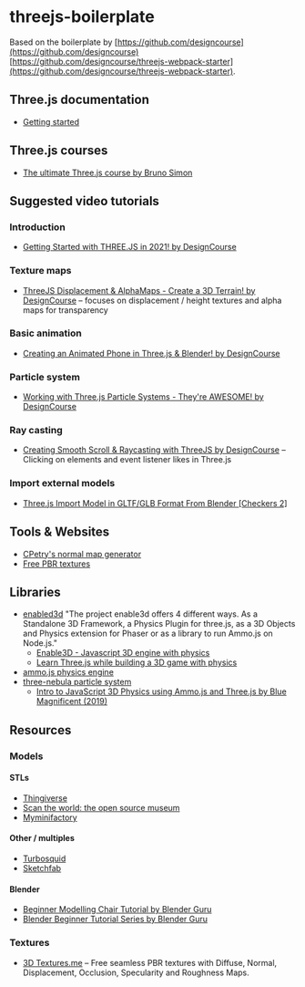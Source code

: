 # threejs-boilerplate

Based on the boilerplate by [https://github.com/designcourse](https://github.com/designcourse) [https://github.com/designcourse/threejs-webpack-starter](https://github.com/designcourse/threejs-webpack-starter).

## Three.js documentation

* [Getting started](https://threejs.org/docs/index.html#manual/en/introduction/Creating-a-scene)


## Three.js courses

* [The ultimate Three.js course by Bruno Simon](https://threejs-journey.xyz/) 

## Suggested video tutorials

### Introduction

* [Getting Started with THREE.JS in 2021! by DesignCourse](https://www.youtube.com/watch?v=pUgWfqWZWmM)

### Texture maps

* [ThreeJS Displacement & AlphaMaps - Create a 3D Terrain! by DesignCourse](https://www.youtube.com/watch?v=2AQLMZwQpDo) – focuses on displacement / height textures and alpha maps for transparency

### Basic animation

* [Creating an Animated Phone in Three.js & Blender! by DesignCourse](https://www.youtube.com/watch?v=9UukUyXqBCg)

### Particle system

* [Working with Three.js Particle Systems - They're AWESOME! by DesignCourse](https://www.youtube.com/watch?v=dLYMzNmILQA)

### Ray casting

* [Creating Smooth Scroll & Raycasting with ThreeJS by DesignCourse](https://www.youtube.com/watch?v=U29j5NiSMVQ) – Clicking on elements and event listener likes in Three.js

### Import external models

* [Three.js Import Model in GLTF/GLB Format From Blender [Checkers 2]](https://www.youtube.com/watch?v=e_WC3b5Hy8Q)

## Tools & Websites

* [CPetry's normal map generator](https://cpetry.github.io/NormalMap-Online/)
* [Free PBR textures](https://3dtextures.me/)

## Libraries

* [enabled3d](https://enable3d.io/) "The project enable3d offers 4 different ways. As a Standalone 3D Framework, a Physics Plugin for three.js, as a 3D Objects and Physics extension for Phaser or as a library to run Ammo.js on Node.js."
    * [Enable3D - Javascript 3D engine with physics](https://www.youtube.com/watch?v=j6nv3JIAFLk)
    * [Learn Three.js while building a 3D game with physics](https://www.youtube.com/watch?v=hBiGFpBle7E)
* [ammo.js physics engine](https://github.com/kripken/ammo.js)
* [three-nebula particle system](https://github.com/creativelifeform/three-nebula)
    * [Intro to JavaScript 3D Physics using Ammo.js and Three.js by Blue Magnificent (2019)](https://medium.com/@bluemagnificent/intro-to-javascript-3d-physics-using-ammo-js-and-three-js-dd48df81f591)

## Resources

### Models

#### STLs

* [Thingiverse](https://www.thingiverse.com/)
* [Scan the world: the open source museum](https://www.myminifactory.com/scantheworld/)
* [Myminifactory](https://www.myminifactory.com/)

#### Other / multiples

* [Turbosquid](https://www.turbosquid.com/de/Search/3D-Models/free)
* [Sketchfab](https://sketchfab.com/features/free-3d-models)

#### Blender

* [Beginner Modelling Chair Tutorial by Blender Guru](https://www.youtube.com/watch?v=Hf2esGA7vCc&list=PLjEaoINr3zgEL9UjPTLWQhLFAK7wVaRMR)
* [Blender Beginner Tutorial Series by Blender Guru](https://www.youtube.com/watch?v=NyJWoyVx_XI&list=PLjEaoINr3zgEq0u2MzVgAaHEBt--xLB6U)

### Textures

* [3D Textures.me](https://3dtextures.me/) – Free seamless PBR textures with Diffuse, Normal, Displacement, Occlusion, Specularity and Roughness Maps.